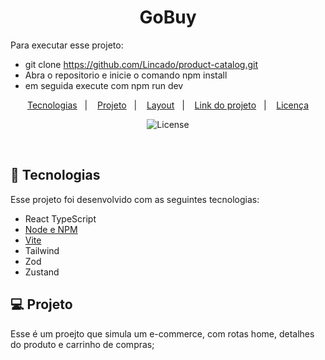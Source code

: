<h1 align="center"> GoBuy </h1>


Para executar esse projeto:

- git clone https://github.com/Lincado/product-catalog.git
- Abra o repositorio e inicie o comando npm install
- em seguida execute com npm run dev


<p align="center">
  <a href="#-tecnologias">Tecnologias</a>&nbsp;&nbsp;&nbsp;|&nbsp;&nbsp;&nbsp;
  <a href="#-projeto">Projeto</a>&nbsp;&nbsp;&nbsp;|&nbsp;&nbsp;&nbsp;
  <a href="#-layout">Layout</a>&nbsp;&nbsp;&nbsp;|&nbsp;&nbsp;&nbsp;
  <a href="https://product-catalog-ten-iota.vercel.app/">Link do projeto</a>&nbsp;&nbsp;&nbsp;|&nbsp;&nbsp;&nbsp;
  <a href="#memo-licença">Licença</a>
 
</p>

<p align="center">
  <img alt="License" src="https://i.ibb.co/9sXkw2q/Sem-t-tulo.png">
</p>

<br>

## 🚀 Tecnologias

Esse projeto foi desenvolvido com as seguintes tecnologias:

- React TypeScript
- [Node e NPM](https://nodejs.org/)
- [Vite](https://vitejs.dev/)
- Tailwind
- Zod
- Zustand

## 💻 Projeto

Esse é um proejto que simula um e-commerce, com rotas home, detalhes do produto e carrinho de compras;
